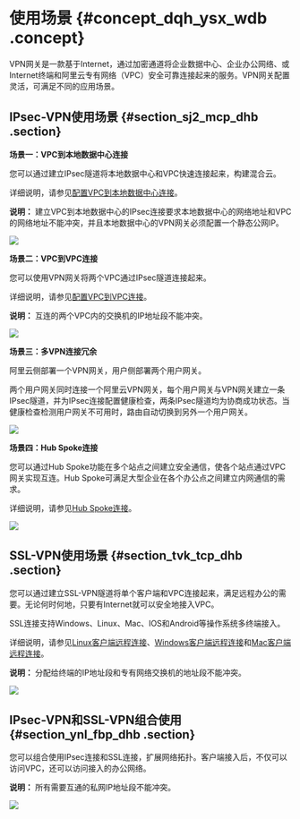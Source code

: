 # 使用场景 {#concept_dqh_ysx_wdb .concept}

VPN网关是一款基于Internet，通过加密通道将企业数据中心、企业办公网络、或Internet终端和阿里云专有网络（VPC）安全可靠连接起来的服务。VPN网关配置灵活，可满足不同的应用场景。

## IPsec-VPN使用场景 {#section_sj2_mcp_dhb .section}

**场景一：VPC到本地数据中心连接**

您可以通过建立IPsec隧道将本地数据中心和VPC快速连接起来，构建混合云。

详细说明，请参见[配置VPC到本地数据中心连接](../../../../intl.zh-CN/IPsec-VPN入门/建立站点到站点连接.md#)。

**说明：** 建立VPC到本地数据中心的IPsec连接要求本地数据中心的网络地址和VPC的网络地址不能冲突，并且本地数据中心的VPN网关必须配置一个静态公网IP。

![](http://static-aliyun-doc.oss-cn-hangzhou.aliyuncs.com/assets/img/13347/15554652723235_zh-CN.png)

**场景二：VPC到VPC连接**

您可以使用VPN网关将两个VPC通过IPsec隧道连接起来。

详细说明，请参见[配置VPC到VPC连接](../../../../intl.zh-CN/用户指南/配置IPsec-VPN/配置VPC到VPC连接.md#)。

**说明：** 互连的两个VPC内的交换机的IP地址段不能冲突。

![](http://static-aliyun-doc.oss-cn-hangzhou.aliyuncs.com/assets/img/13347/15554652723237_zh-CN.png)

**场景三：多VPN连接冗余**

阿里云侧部署一个VPN网关，用户侧部署两个用户网关。

两个用户网关同时连接一个阿里云VPN网关，每个用户网关与VPN网关建立一条IPsec隧道，并为IPsec连接配置健康检查，两条IPsec隧道均为协商成功状态。当健康检查检测用户网关不可用时，路由自动切换到另外一个用户网关。

![](http://static-aliyun-doc.oss-cn-hangzhou.aliyuncs.com/assets/img/13347/155546527241013_zh-CN.png)

**场景四：Hub Spoke连接**

您可以通过Hub Spoke功能在多个站点之间建立安全通信，使各个站点通过VPC网关实现互连。Hub Spoke可满足大型企业在各个办公点之间建立内网通信的需求。

详细说明，请参见[Hub Spoke连接](../../../../intl.zh-CN/用户指南/配置IPsec-VPN/配置多站点连接.md#)。

![](http://static-aliyun-doc.oss-cn-hangzhou.aliyuncs.com/assets/img/13347/155546527241054_zh-CN.png)

## SSL-VPN使用场景 {#section_tvk_tcp_dhb .section}

您可以通过建立SSL-VPN隧道将单个客户端和VPC连接起来，满足远程办公的需要。无论何时何地，只要有Internet就可以安全地接入VPC。

SSL连接支持Windows、Linux、Mac、IOS和Android等操作系统多终端接入。

详细说明，请参见[Linux客户端远程连接](../../../../intl.zh-CN/SSL-VPN入门/Linux客户端远程连接.md#)、[Windows客户端远程连接](../../../../intl.zh-CN/SSL-VPN入门/Windows客户端远程连接.md#)和[Mac客户端远程连接](../../../../intl.zh-CN/SSL-VPN入门/Mac客户端远程连接.md#)。

**说明：** 分配给终端的IP地址段和专有网络交换机的地址段不能冲突。

![](http://static-aliyun-doc.oss-cn-hangzhou.aliyuncs.com/assets/img/13347/15554652723238_zh-CN.png)

## IPsec-VPN和SSL-VPN组合使用 {#section_ynl_fbp_dhb .section}

您可以组合使用IPsec连接和SSL连接，扩展网络拓扑。客户端接入后，不仅可以访问VPC，还可以访问接入的办公网络。

**说明：** 所有需要互通的私网IP地址段不能冲突。

![](http://static-aliyun-doc.oss-cn-hangzhou.aliyuncs.com/assets/img/13347/15554652723239_zh-CN.png)

